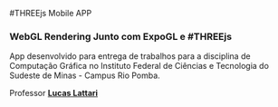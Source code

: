 #THREEjs Mobile APP

<div>
    <div align='left'>
       <h3> WebGL Rendering Junto com ExpoGL e #THREEjs</h3>
    </div>
    <p>
        App desenvolvido para entrega de 
        trabalhos para a disciplina de Computação Gráfica 
        no Instituto Federal de Ciências e Tecnologia do Sudeste de Minas - Campus Rio Pomba.
    </p>
    <p>
        Professor <a href="https://github.com/lucaslattari"> 
        <b>Lucas Lattari</b></a>
    </p>
</div>
